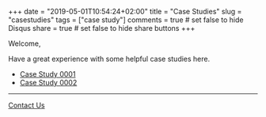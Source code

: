 +++
date = "2019-05-01T10:54:24+02:00"
title = "Case Studies"
slug = "casestudies"
tags = ["case study"]
comments = true # set false to hide Disqus
share = true    # set false to hide share buttons
+++

Welcome, 

Have a great experience with some helpful case studies here.

- [Case Study 0001](case-study-0001/)
- [Case Study 0002](case-study-0002/)

---

[Contact Us](/)

